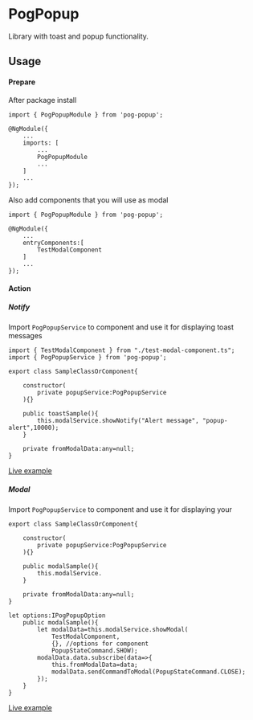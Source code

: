 # PogPopup

Library with toast and popup functionality.

## Usage

#### Prepare

After package install

~~~TS
import { PogPopupModule } from 'pog-popup';

@NgModule({
    ...
    imports: [
        ...
        PogPopupModule
        ...
    ]
    ...
});
~~~

Also add components that you will use as modal
~~~TS
import { PogPopupModule } from 'pog-popup';

@NgModule({
    ...
    entryComponents:[
        TestModalComponent
    ]
    ...
});
~~~

#### Action

##### Notify
Import `PogPopupService` to component and use it for displaying toast messages

~~~TS
import { TestModalComponent } from "./test-modal-component.ts";
import { PogPopupService } from 'pog-popup';

export class SampleClassOrComponent{

    constructor(
        private popupService:PogPopupService
    ){}

    public toastSample(){
        this.modalService.showNotify("Alert message", "popup-alert",10000);
    }

    private fromModalData:any=null;
}

~~~
[Live example](https://stackblitz.com/edit/pop-popup?embed=1&file=src/app/toast.component.ts)


##### Modal
Import `PogPopupService` to component and use it for displaying your

~~~TS
export class SampleClassOrComponent{

    constructor(
        private popupService:PogPopupService
    ){}

    public modalSample(){
        this.modalService.
    }

    private fromModalData:any=null;
}

let options:IPogPopupOption
    public modalSample(){
        let modalData=this.modalService.showModal(
            TestModalComponent,
            {}, //options for component
            PopupStateCommand.SHOW);
        modalData.data.subscribe(data=>{
            this.fromModalData=data;
            modalData.sendCommandToModal(PopupStateCommand.CLOSE);
        });
    }
}

~~~
[Live example](https://stackblitz.com/edit/pop-popup?embed=1&file=src/app/modal.component.ts)